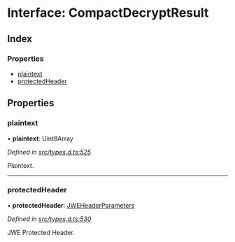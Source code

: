 # Interface: CompactDecryptResult

## Index

### Properties

* [plaintext](_types_d_.compactdecryptresult.md#plaintext)
* [protectedHeader](_types_d_.compactdecryptresult.md#protectedheader)

## Properties

### plaintext

•  **plaintext**: Uint8Array

*Defined in [src/types.d.ts:525](https://github.com/panva/jose/blob/v3.3.1/src/types.d.ts#L525)*

Plaintext.

___

### protectedHeader

•  **protectedHeader**: [JWEHeaderParameters](_types_d_.jweheaderparameters.md)

*Defined in [src/types.d.ts:530](https://github.com/panva/jose/blob/v3.3.1/src/types.d.ts#L530)*

JWE Protected Header.
